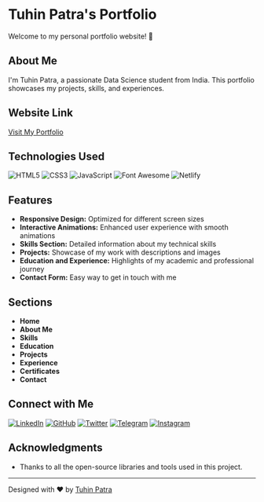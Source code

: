 # Tuhin Patra's Portfolio

Welcome to my personal portfolio website! 🚀

## About Me

I'm Tuhin Patra, a passionate Data Science student from India. This portfolio showcases my projects, skills, and experiences.

## Website Link

[Visit My Portfolio](https://tuhinpatraportfolio.netlify.app/)

## Technologies Used

![HTML5](https://img.shields.io/badge/-HTML5-E34F26?style=flat&logo=html5&logoColor=white)
![CSS3](https://img.shields.io/badge/-CSS3-1572B6?style=flat&logo=css3&logoColor=white)
![JavaScript](https://img.shields.io/badge/-JavaScript-F7DF1E?style=flat&logo=javascript&logoColor=black)
![Font Awesome](https://img.shields.io/badge/-Font%20Awesome-339AF0?style=flat&logo=font-awesome&logoColor=white)
![Netlify](https://img.shields.io/badge/-Netlify-00C7B7?style=flat&logo=netlify&logoColor=white)

## Features

- **Responsive Design:** Optimized for different screen sizes
- **Interactive Animations:** Enhanced user experience with smooth animations
- **Skills Section:** Detailed information about my technical skills
- **Projects:** Showcase of my work with descriptions and images
- **Education and Experience:** Highlights of my academic and professional journey
- **Contact Form:** Easy way to get in touch with me

## Sections

- **Home**
- **About Me**
- **Skills**
- **Education**
- **Projects**
- **Experience**
- **Certificates**
- **Contact**

## Connect with Me

[![LinkedIn](https://img.shields.io/badge/-LinkedIn-0A66C2?style=flat&logo=linkedin&logoColor=white)](https://www.linkedin.com/in/tuhin-patra-226651294)
[![GitHub](https://img.shields.io/badge/-GitHub-181717?style=flat&logo=github&logoColor=white)](https://github.com/TuhinPatra633)
[![Twitter](https://img.shields.io/badge/-Twitter-1DA1F2?style=flat&logo=twitter&logoColor=white)](https://x.com/TuhinPa43185351)
[![Telegram](https://img.shields.io/badge/-Telegram-2CA5E0?style=flat&logo=telegram&logoColor=white)](https://t.me/Tuhin633)
[![Instagram](https://img.shields.io/badge/-Instagram-E4405F?style=flat&logo=instagram&logoColor=white)](https://www.instagram.com/tuhin.patra.7/)

## Acknowledgments

- Thanks to all the open-source libraries and tools used in this project.

---

Designed with ❤️ by [Tuhin Patra](https://www.linkedin.com/in/tuhin-patra-226651294)

